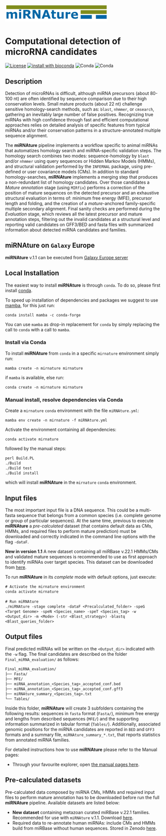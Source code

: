 ![miRNAture](https://github.com/Bierinformatik/miRNAture/blob/main/mirnature_logo.png "miRNAture") 
=========
# Computational detection of microRNA candidates
[![License](https://img.shields.io/github/license/cavelandiah/miRNAture_v1)](https://github.com/cavelandiah/miRNAture_v1)
[![install with bioconda](https://img.shields.io/badge/install%20with-bioconda-brightgreen.svg?style=flat)](http://bioconda.github.io/recipes/mirnature/README.html)
![Conda](https://img.shields.io/conda/v/bioconda/mirnature)
![Conda](https://img.shields.io/conda/dn/bioconda/mirnature)

## Description

Detection of microRNAs is difficult, although miRNA precursors (about 80-100 nt) are often 
identified by sequence comparison due to their high conservation levels. Small mature products 
(about 22 nt) challenge sensitive homology-search methods, such as: `blast`, `nhmmer`, or `cmsearch`, 
gathering an inevitably large number of false positives. Recognizing true miRNAs with high 
confidence through fast and efficient computational approaches relies on detailed analysis of 
specific features from typical miRNAs and/or their conservation patterns in a structure-annotated 
multiple sequence alignment.

The **miRNAture** pipeline implements a workflow specific to animal miRNAs that automatizes homology 
search and miRNA-specific validation steps. The homology search combines two modes: sequence-homology by 
`blast` and/or `nhmmer` using query sequences or Hidden Markov Models (HMMs), and structural validation 
performed by the `INFERNAL` package, using pre-defined or user covariance models (CMs). 
In addition to standard homology-searches, **miRNAture** implements a merging step that produces a 
non-redundant list of homology candidates. Over those candidates a _Mature annotation_ stage (using `MIRfix`)
performs a correction of the position of mature sequences on the detected precursor and an exhaustive 
structural evaluation in terms of: minimum free energy (MFE), precursor length and folding, and the creation
of a *mature*-anchored family-specific multiple secondary alignment. Final sanity checks are performed 
during the _Evaluation_ stage, which reviews all the latest precursor and mature annotation steps, 
filtering out the invalid candidates at a structural level and reporting valid candidates on GFF3/BED and 
fasta files with summarized information about detected miRNA candidates and families.

## miRNAture on `Galaxy` Europe

**miRNAture** v.1.1 can be executed from [Galaxy Europe server](https://usegalaxy.eu/root?tool_id=toolshed.g2.bx.psu.edu/repos/iuc/mirnature/mirnature/1.1+galaxy0)

## Local Installation

The easiest way to install **miRNAture** is through `conda`. To do so, please first install
[conda](https://docs.conda.io/projects/conda/en/latest/user-guide/install/).

To speed up installation of dependencies and packages we suggest to use
[mamba](https://github.com/mamba-org/mamba), for this just run:

```
conda install mamba -c conda-forge
```

You can use `mamba` as drop-in replacement for `conda` by simply replacing the
call to `conda` with a call to `mamba`.


### Install via Conda

To install **miRNAture** from `conda` in a specific `mirnature` environment
simply run:

```
mamba create -n mirnature mirnature
```

if `mamba` is available, else run:

```
conda create -n mirnature mirnature
```

### Manual install, resolve dependencies via Conda

Create a `mirnature` `conda` environment with the file `miRNAture.yml`:

```
mamba env create -n mirnature -f miRNAture.yml
```

Activate the environment containing all dependencies:

```
conda activate mirnature
```

followed by the manual steps:

```
perl Build.PL
./Build
./Build test
./Build install
```

which will install **miRNAture** in the `mirnature` `conda` environment.


## Input files

The most important input file is a DNA sequence. This could be a multi-fasta 
sequence that belongs from a common species (i.e. complete genome or group of 
particular sequences). At the same time, previous to execute **miRNAture** a
_pre-calculated_ dataset (that contains default data as CMs, HMMs, and required 
files to perform mature prediction) must be downloaded and correctly indicated
in the command line options with the flag `-dataF`. 

**New in version 1.1**
A new dataset containing all miRBase v.22.1 HMMs/CMs and validated mature sequences is
recommended to use as first approach to identify miRNAs over target species.
This dataset can be downloaded from [here](https://doi.org/10.5281/zenodo.7180160).

To run **miRNAture** in its _complete_ mode with default options, just execute:

```
# Activate the mirnature environment
conda activate mirnature

# Run miRNAture
./miRNAture -stage complete -dataF <Precalculated_folder> -speG <Target Genome> -speN <Species_name> -speT <Species_tag> -w <Output_dir> -m <Mode> (-str <Blast_strategy>) -blastq <Blast_queries_folder> 
```

## Output files

Final predicted miRNAs will be written on the `<Output_dir>` indicated with the `-w` flag.
The final candidates are described on the folder `Final_miRNA_evaluation/` as
follows:
```
Final_miRNA_evaluation/
├── Fasta/
├── MFE/
├── miRNA_annotation_<Species_tag>_accepted_conf.bed
├── miRNA_annotation_<Species_tag>_accepted_conf.gff3
├── miRNAture_summary_<Species_tag>.txt
└── Tables/
```

Inside this folder, **miRNAture** will create 3 subfolders containing the
following results: sequences in `fasta` format (`Fasta/`), minimum free
energy and lengths from described sequences (`MFE/`) and the supporting information 
summarized in tabular format (`Tables/`).
Additionally, associated genomic positions for the miRNA candidates are reported
in `BED` and `GFF3` formats and a summary file, `miRNAture_summary_*.txt`, that
reports statistics from annotated miRNA families. 

For detailed instructions how to use **miRNAture** please refer to the Manual pages:

* Through your favourite explorer, open [the manual pages here](http://www.bioinf.uni-leipzig.de/~cristian/miRNAture-Manual/).

## Pre-calculated datasets

Pre-calculated data composed by miRNA CMs, HMMs and required input files to
perform mature annotation has to be downloaded before run the full **miRNAture**
pipeline. Available datasets are listed below:

- **New dataset** containing metazoan curated miRBase v.22.1 families.
  Recommended for use with `miRNAture` v.1.1. Download [here](https://doi.org/10.5281/zenodo.7180160). 
- Required data to re-annotate human miRNAs: include CMs and HMMs build from
  miRBase without human sequences. Stored in Zenodo
  [here](https://zenodo.org/record/4531376#.YCQS8EMo_ys).
